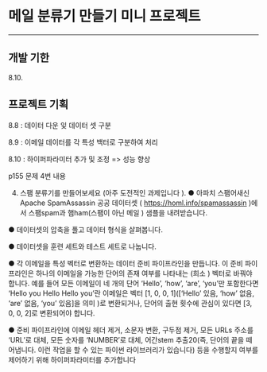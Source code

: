 # 메일 분류기 만들기 미니 프로젝트
---

## 개발 기한
8.10.

## 프로젝트 기획
8.8 : 데이터 다운 잋 데이터 셋 구분

8.9 : 이메일 데이터를 각 특성 백터로 구분하여 처리

8.10 : 하이퍼파라미터 추가 및 조정 => 성능 향상



p155 문제 4번 내용

 4.  스팸 분류기를 만들어보세요 (아주 도전적인 과제입니다 ).
 ●  아파치 스팸어새신Apache SpamAssassin 공공 데이터셋 ( https://homl.info/spamassassin )에서 스팸spam과 햄ham(스팸이 아닌 메일 ) 샘플을 내려받습니다.
 
 ●  데이터셋의 압축을 풀고 데이터 형식을 살펴봅니다.
 
 ●  데이터셋을 훈련 세트와 테스트 세트로 나눕니다.
 
 ●  각 이메일을 특성 벡터로 변환하는 데이터 준비 파이프라인을 만듭니다. 이 준비 파이프라인은 하나의 이메일을 가능한 단어의 존재 여부를 나타내는 (희소 ) 벡터로 바꿔야 합니다. 예를 들어 모든 이메일이 네 개의 단어 ‘Hello’, ‘how’, ‘are’, ‘you’만 포함한다면 ‘Hello you Hello Hello you’란 이메일은 벡터 [1, 0, 0, 1]([‘Hello’ 있음, ‘how’ 없음, ‘are’ 없음, ‘you’ 있음]을 의미 )로 변환되거나, 단어의 출현 횟수에 관심이 있다면 [3, 0, 0, 2]로 변환되어야 합니다.

●  준비 파이프라인에 이메일 헤더 제거, 소문자 변환, 구두점 제거, 모든 URLs 주소를 ‘URL’로 대체, 모든 숫자를 ‘NUMBER’로 대체, 어간stem 추출20(즉, 단어의 끝을 떼어냅니다. 이런 작업을 할 수 있는 파이썬 라이브러리가 있습니다) 등을 수행할지 여부를 제어하기 위해 하이퍼파라미터를 추가합니다
